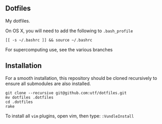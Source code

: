 Dotfiles
--------

My dotfiles.

On OS X, you will need to add the following to `.bash_profile`

```
[[ -s ~/.bashrc ]] && source ~/.bashrc
```

For supercomputing use, see the various branches

Installation
-----------

For a smooth installation, this repository should be cloned recursively to ensure all submodules are also installed.

```
git clone --recursive git@github.com:utf/dotfiles.git
mv dotfiles .dotfiles
cd .dotfiles
rake
```

To install all `vim` plugins, open vim, then type: `:VundleInstall`
